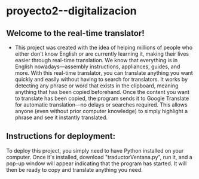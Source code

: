 # proyecto2--digitalizacion


## Welcome to the real-time translator!
- This project was created with the idea of helping millions of people who either don’t know English or are currently learning it, making their lives easier through real-time translation.
We know that everything is in English nowadays—assembly instructions, appliances, guides, and more. With this real-time translator, you can translate anything you want quickly and easily without having to search for translators.
It works by detecting any phrase or word that exists in the clipboard, meaning anything that has been copied beforehand. Once the content you want to translate has been copied, the program sends it to Google Translate for automatic translation—no delays or searches required. This allows anyone (even without prior computer knowledge) to simply highlight a phrase and see it instantly translated.

## Instructions for deployment:
To deploy this project, you simply need to have Python installed on your computer. Once it's installed, download "traductorVentana.py", run it, and a pop-up window will appear indicating that the program has started. It will then be ready to copy and translate anything you need.
